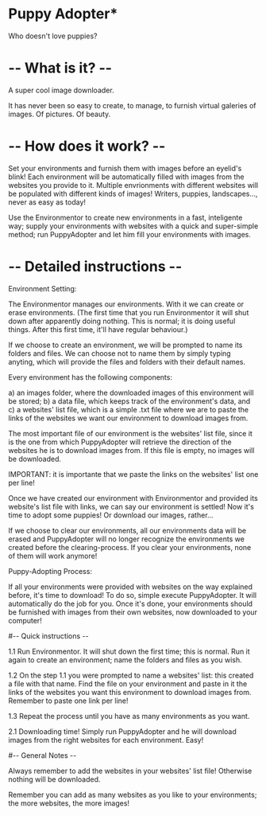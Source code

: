 
# Puppy Adopter*

Who doesn't love puppies?

# -- What is it? --

A super cool image downloader.

It has never been so easy to create, to manage, to furnish virtual galeries
of images. Of pictures. Of beauty.


# -- How does it work? --

Set your environments and furnish them with images before an eyelid's blink!
Each environment will be automatically filled with images from the websites
you provide to it. Multiple envrionments with different websites will be
populated with different kinds of images! Writers, puppies, landscapes..., never
as easy as today!

Use the Environmentor to create new environments in a fast, inteligente way;
supply your environments with websites with a quick and super-simple method;
run PuppyAdopter and let him fill your environments with images.

# -- Detailed instructions --

Environment Setting:

The Environmentor manages our environments. With it we can create or erase
environments. (The first time that you run Environmentor it will shut down after
apparently doing nothing. This is normal; it is doing useful things. After
this first time, it'll have regular behaviour.)

If we choose to create an environment, we will be prompted to name its folders
and files. We can choose not to name them by simply typing anyting, which will
provide the files and folders with their default names.

Every environment has the following components:

a) an images folder, where the downloaded images of this environment will be stored;
b) a data file, which keeps track of the environment's data, and
c) a websites' list file, which is a simple .txt file where we are to paste the
links of the websites we want our environment to download images from.

The most important file of our environment is the websites' list file, since it
is the one from which PuppyAdopter will retrieve the direction of the websites
he is to download images from. If this file is empty, no images will be
downloaded.

IMPORTANT: it is importante that we paste the links on the websites' list one
per line!

Once we have created our environment with Environmentor and provided its
website's list file with links, we can say our environment is settled! Now
it's time to adopt some puppies! Or download our images, rather...

If we choose to clear our environments, all our environments data will be
erased and PuppyAdopter will no longer recognize the environments we created
before the clearing-process. If you clear your environments, none of them
will work anymore!

Puppy-Adopting Process:

If all your environments were provided with websites on the way explained before,
it's time to download! To do so, simple execute PuppyAdopter. It will automatically
do the job for you. Once it's done, your environments should be furnished with
images from their own websites, now downloaded to your computer!

#-- Quick instructions --

1.1 Run Environmentor. It will shut down the first time; this is normal.
Run it again to create an environment; name the folders and files as
you wish.

1.2 On the step 1.1 you were prompted to name a websites' list: this created a file
with that name. Find the file on your environment and paste in it the
links of the websites you want this environment to download images from. Remember
to paste one link per line!

1.3 Repeat the process until you have as many environments as you want.

2.1 Downloading time! Simply run PuppyAdopter and he will download images from
the right websites for each environment. Easy!

#-- General Notes --

Always remember to add the websites in your websites' list file! Otherwise nothing
will be downloaded.

Remember you can add as many websites as you like to your environments; the
more websites, the more images!
